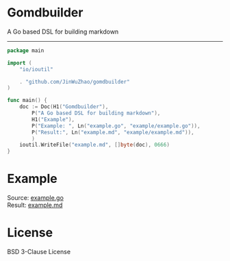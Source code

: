 # Gomdbuilder
A Go based DSL for building markdown

---


```go
package main

import (
	"io/ioutil"

	. "github.com/JinWuZhao/gomdbuilder"
)

func main() {
	doc := Doc(H1("Gomdbuilder"),
		P("A Go based DSL for building markdown"), 
		H1("Example"), 
		P("Example: ", Ln("example.go", "example/example.go")),
		P("Result:", Ln("example.md", "example/example.md")),
		)
	ioutil.WriteFile("example.md", []byte(doc), 0666)
}
```

# Example

Source: [example.go](example/example.go)  
Result: [example.md](example/example.md)

# License

BSD 3-Clause License
